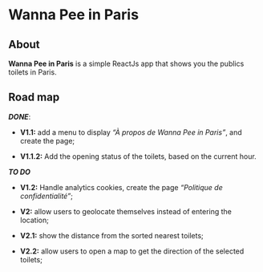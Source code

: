 # **Wanna Pee in Paris**


## **About**
**Wanna Pee in Paris** is a simple ReactJs app that shows you the publics toilets in Paris. 


## **Road map**

***DONE***: 
- **V1.1:** add a menu to display *“À propos de Wanna Pee in Paris”*, and create the page;

- **V1.1.2:** Add the opening status of the toilets, based on the current hour.

***TO DO***

- **V1.2:** Handle analytics cookies, create the page *“Politique de confidentialité”*;

- **V2:** allow users to geolocate themselves instead of entering the location;

- **V2.1:** show the distance from the sorted nearest toilets;

- **V2.2:** allow users to open a map to get the direction of the selected toilets;

